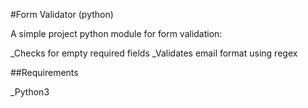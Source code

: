 #Form Validator (python)

A simple project python module for form validation:

_Checks for empty required fields
_Validates email format using regex


##Requirements

_Python3
